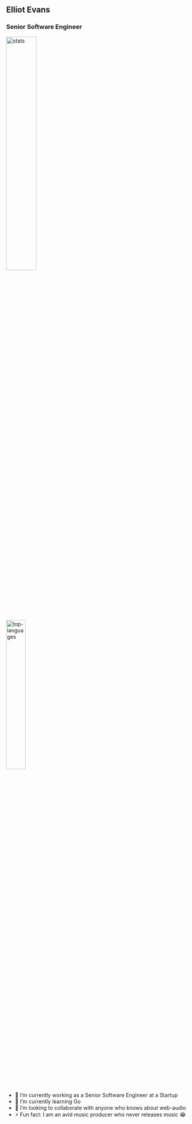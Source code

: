 ## Elliot Evans
### Senior Software Engineer

<img src="https://github-readme-stats.vercel.app/api?username=Elliot-Evans-95&include_all_commits=true&count_private=true&custom_title=Stats" alt="stats" width="40%"/>
<br/>
<img src="https://github-readme-stats.vercel.app/api/top-langs/?username=Elliot-Evans-95&layout=compact" alt="top-languages" width="32%"/>
<br/>

- 🔭 I’m currently working as a Senior Software Engineer at a Startup
- 🌱 I’m currently learning Go
- 👯 I’m looking to collaborate with anyone who knows about web-audio
- ⚡ Fun fact: I am an avid music producer who never releases music 😂
